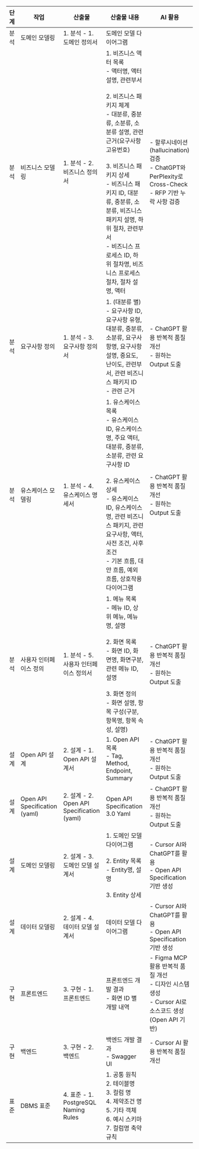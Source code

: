 | 단계 | 작업 | 산출물 | 산출물 내용 | AI 활용 |
| --- | --- | --- | --- | --- |
| 분석 | 도메인 모델링 | 1. 분석 - 1. 도메인 정의서 | 도메인 모델 다이어그램 |  |
| 분석 | 비즈니스 모델링 | 1. 분석 - 2. 비즈니스 정의서 | 1. 비즈니스 액터 목록<br>- 액터명, 액터설명, 관련부서<br><br>2. 비즈니스 패키지 체계<br>- 대분류, 중분류, 소분류, 소분류 설명, 관련근거(요구사항 고유번호)<br><br>3. 비즈니스 패키지 상세<br>- 비즈니스 패키지 ID, 대분류, 중분류, 소분류, 비즈니스 패키지 설명, 하위 절차, 관련부서<br>- 비즈니스 프로세스 ID, 하위 절차명, 비즈니스 프로세스 절차, 절차 설명, 액터 | - 할루시네이션(hallucination) 검증<br>- ChatGPT와 PerPlexity로 Cross-Check<br>- RFP 기반 누락 사항 검증 |
| 분석 | 요구사항 정의 | 1. 분석 - 3. 요구사항 정의서 | 1. (대분류 별)<br>- 요구사항 ID, 요구사항 유형, 대분류, 중분류, 소분류, 요구사항명, 요구사항 설명, 중요도, 난이도, 관련부서, 관련 비즈니스 패키지 ID<br>- 관련 근거 | - ChatGPT 활용 반복적 품질 개선<br>- 원하는 Output 도출 |
| 분석 | 유스케이스 모델링 | 1. 분석 - 4. 유스케이스 명세서 | 1. 유스케이스 목록<br>- 유스케이스 ID, 유스케이스명, 주요 액터, 대분류, 중분류, 소분류, 관련 요구사항 ID<br><br>2. 유스케이스 상세<br>- 유스케이스 ID, 유스케이스명, 관련 비즈니스 패키지, 관련 요구사항, 액터, 사전 조건, 사후 조건<br>- 기본 흐름, 대안 흐름, 예외 흐름, 상호작용 다이어그램 | - ChatGPT 활용 반복적 품질 개선<br>- 원하는 Output 도출 |
| 분석 | 사용자 인터페이스 정의 | 1. 분석 - 5. 사용자 인터페이스 정의서 | 1. 메뉴 목록<br>- 메뉴 ID, 상위 메뉴, 메뉴명, 설명<br><br>2. 화면 목록<br>- 화면 ID, 화면명, 화면구분, 관련 메뉴 ID, 설명<br><br>3. 화면 정의<br>- 화면 설명, 항목 구성(구분, 항목명, 항목 속성, 설명) | - ChatGPT 활용 반복적 품질 개선<br>- 원하는 Output 도출 |
| 설계 | Open API 설계 | 2. 설계 - 1. Open API 설계서 | 1. Open API 목록<br>- Tag, Method, Endpoint, Summary | - ChatGPT 활용 반복적 품질 개선<br>- 원하는 Output 도출 |
| 설계 | Open API Specification (yaml) | 2. 설계 - 2. Open API Specification (yaml) | Open API Specification 3.0 Yaml | - ChatGPT 활용 반복적 품질 개선<br>- 원하는 Output 도출 |
| 설계 | 도메인 모델링 | 2. 설계 - 3. 도메인 모델 설계서 | 1. 도메인 모델 다이어그램<br><br>2. Entity 목록<br>- Entity명, 설명<br><br>3. Entity 상세 | - Cursor AI와 ChatGPT를 활용<br>- Open API Specification 기반 생성 |
| 설계 | 데이터 모델링 | 2. 설계 - 4. 데이터 모델 설계서 | 데이터 모델 다이어그램 | - Cursor AI와 ChatGPT를 활용<br>- Open API Specification 기반 생성 |
| 구현 | 프론트엔드 | 3. 구현 - 1. 프론트엔드 | 프론트엔드 개발 결과<br>- 화면 ID 별 개발 내역 | - Figma MCP 활용 반복적 품질 개선<br>- 디자인 시스템 생성<br>- Cursor AI로 소스코드 생성 (Open API 기반) |
| 구현 | 백엔드 | 3. 구현 - 2. 백엔드 | 백엔드 개발 결과<br>- Swagger UI | - Cursor AI 활용 반복적 품질 개선 |
| 표준 | DBMS 표준 | 4. 표준 - 1. PostgreSQL Naming Rules | 1. 공통 원칙<br>2. 테이블명<br>3. 컬럼 명<br>4. 제약조건 명<br>5. 기타 객체<br>6. 예시 스키마<br>7. 컬럼명 축약 규칙 |  |
